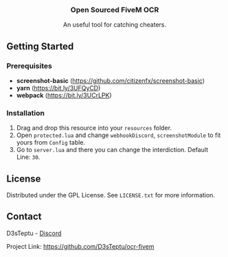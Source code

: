 <!-- Improved compatibility of back to top link: See: https://github.com/othneildrew/Open Sourced FiveM OCR/pull/73 -->
<a name="readme-top"></a>
<!--
*** Thanks for checking out the Open Sourced FiveM OCR. If you have a suggestion
*** that would make this better, please fork the repo and create a pull request
*** or simply open an issue with the tag "enhancement".
*** Don't forget to give the project a star!
*** Thanks again! Now go create something AMAZING! :D
-->



<!-- PROJECT SHIELDS -->
<!--
*** I'm using markdown "reference style" links for readability.
*** Reference links are enclosed in brackets [ ] instead of parentheses ( ).
*** See the bottom of this document for the declaration of the reference variables
*** for contributors-url, forks-url, etc. This is an optional, concise syntax you may use.
*** https://www.markdownguide.org/basic-syntax/#reference-style-links
-->



<!-- PROJECT LOGO -->
<br />
<div align="center">
  <a href="https://github.com/othneildrew/Open Sourced FiveM OCR">
    <!--img src="images/logo.png" alt="Logo" width="80" height="80"-->
  </a>

  <h3 align="center">Open Sourced FiveM OCR</h3>

  <p align="center">
    An useful tool for catching cheaters.
    <br />
  </p>
</div>

<!-- GETTING STARTED -->
## Getting Started

### Prerequisites
* <b>screenshot-basic</b> (https://github.com/citizenfx/screenshot-basic)
* <b>yarn</b> (https://bit.ly/3UFQyCD)
* <b>webpack</b> (https://bit.ly/3UCrLPK)

### Installation

1. Drag and drop this resource into your `resources` folder.
2. Open `protected.lua` and change `webhookDiscord`, `screenshotModule` to fit yours from `Config` table.
3. Go to `server.lua` and there you can change the interdiction. Default Line: `30`.

<!-- LICENSE -->
## License

Distributed under the GPL License. See `LICENSE.txt` for more information.




<!-- CONTACT -->
## Contact

D3sTeptu - [Discord](discordapp.com/users/754644147540852767)

Project Link: https://github.com/D3sTeptu/ocr-fivem



<!-- MARKDOWN LINKS & IMAGES -->
<!-- https://www.markdownguide.org/basic-syntax/#reference-style-links -->
[linkedin-url]: https://linkedin.com/in/othneildrew
[product-screenshot]: images/screenshot.png
[Next.js]: https://img.shields.io/badge/next.js-000000?style=for-the-badge&logo=nextdotjs&logoColor=white
[Next-url]: https://nextjs.org/
[React.js]: https://img.shields.io/badge/React-20232A?style=for-the-badge&logo=react&logoColor=61DAFB
[React-url]: https://reactjs.org/
[Vue.js]: https://img.shields.io/badge/Vue.js-35495E?style=for-the-badge&logo=vuedotjs&logoColor=4FC08D
[Vue-url]: https://vuejs.org/
[Angular.io]: https://img.shields.io/badge/Angular-DD0031?style=for-the-badge&logo=angular&logoColor=white
[Angular-url]: https://angular.io/
[Svelte.dev]: https://img.shields.io/badge/Svelte-4A4A55?style=for-the-badge&logo=svelte&logoColor=FF3E00
[Svelte-url]: https://svelte.dev/
[Laravel.com]: https://img.shields.io/badge/Laravel-FF2D20?style=for-the-badge&logo=laravel&logoColor=white
[Laravel-url]: https://laravel.com
[Bootstrap.com]: https://img.shields.io/badge/Bootstrap-563D7C?style=for-the-badge&logo=bootstrap&logoColor=white
[Bootstrap-url]: https://getbootstrap.com
[JQuery.com]: https://img.shields.io/badge/jQuery-0769AD?style=for-the-badge&logo=jquery&logoColor=white
[JQuery-url]: https://jquery.com 
